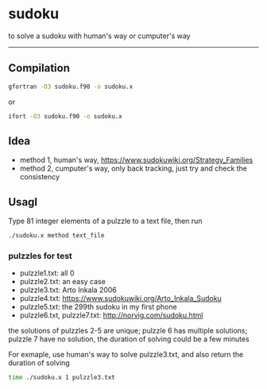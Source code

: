 # sudoku
to solve a sudoku with human's way or cumputer's way

-----------------------------
## Compilation
```bash
gfortran -O3 sudoku.f90 -o sudoku.x
```
or
```bash
ifort -O3 sudoku.f90 -o sudoku.x
```

## Idea
* method 1, human's way, https://www.sudokuwiki.org/Strategy_Families
* method 2, cumputer's way, only back tracking, just try and check the consistency

## UsagI
Type 81 integer elements of a pulzzle to a text file, then run

```bash
./sudoku.x method text_file
```

### pulzzles for test
* pulzzle1.txt: all 0
* pulzzle2.txt: an easy case
* pulzzle3.txt: Arto Inkala 2006
* pulzzle4.txt: https://www.sudokuwiki.org/Arto_Inkala_Sudoku
* pulzzle5.txt: the 299th sudoku in my first phone
* pulzzle6.txt, pulzzle7.txt: http://norvig.com/sudoku.html

the solutions of pulzzles 2-5 are unique; pulzzle 6 has multiple solutions; pulzzle 7 have no solution, the duration of solving could be a few minutes

For exmaple, use human's way to solve pulzzle3.txt, and also return the duration of solving
```bash
time ./sudoku.x 1 pulzzle3.txt
```
